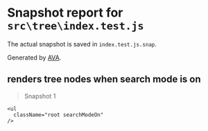 # Snapshot report for `src\tree\index.test.js`

The actual snapshot is saved in `index.test.js.snap`.

Generated by [AVA](https://ava.li).

## renders tree nodes when search mode is on

> Snapshot 1

    <ul
      className="root searchModeOn"
    />
